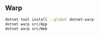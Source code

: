 ## Warp

```bash
dotnet tool install --global dotnet-warp
dotnet warp src/App
dotnet warp src/Web
```